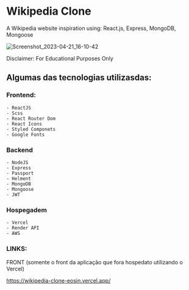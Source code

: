 # Wikipedia Clone
A Wikipedia website inspiration using:  React.js, Express, MongoDB, Mongoose

![Screenshot_2023-04-21_16-10-42](https://user-images.githubusercontent.com/82295321/233716547-78351db8-8d6e-4347-a33e-19b4642a0560.png)


Disclaimer:
For Educational Purposes Only

## Algumas das tecnologias utilizasdas:

### Frontend:  
    - ReactJS
    - Scss
    - React Router Dom
    - React Icons 
    - Styled Componets
    - Google Fonts
### Backend 
    - NodeJS
    - Express
    - Passport 
    - Helment 
    - MongoDB
    - Mongoose
    - JWT

### Hospegadem
    - Vercel
    - Render API
    - AWS

### LINKS:

FRONT (somente o front da aplicação que fora hospedato utilizando o Vercel)

https://wikipedia-clone-eosin.vercel.app/
